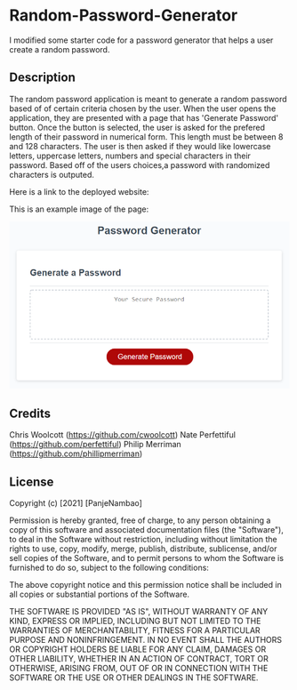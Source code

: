 # Random-Password-Generator
I modified some starter code for a password generator that helps a user create a random password.

## Description 
The random password application is meant to generate a random password based of of certain criteria chosen by the user.
When the user opens the application, they are presented with a page that has 'Generate Password' button.
Once the button is selected, the user is asked for the prefered length of their password in numerical form. This length must be between 8 and 128 characters.
The user is then asked if they would like lowercase letters, uppercase letters, numbers and special characters in their password.
Based off of the users choices,a password with randomized characters is outputed. 

Here is a link to the deployed website: 

This is an example image of the page: 

![picture](./Assets/03-javascript-homework-demo.png)


## Credits
Chris Woolcott (https://github.com/cwoolcott)
Nate Perfettiful (https://github.com/perfettiful)
Philip Merriman (https://github.com/phillipmerriman)
​
## License
​Copyright (c) [2021] [PanjeNambao]

Permission is hereby granted, free of charge, to any person obtaining a copy
of this software and associated documentation files (the "Software"), to deal
in the Software without restriction, including without limitation the rights
to use, copy, modify, merge, publish, distribute, sublicense, and/or sell
copies of the Software, and to permit persons to whom the Software is
furnished to do so, subject to the following conditions:

The above copyright notice and this permission notice shall be included in all
copies or substantial portions of the Software.

THE SOFTWARE IS PROVIDED "AS IS", WITHOUT WARRANTY OF ANY KIND, EXPRESS OR
IMPLIED, INCLUDING BUT NOT LIMITED TO THE WARRANTIES OF MERCHANTABILITY,
FITNESS FOR A PARTICULAR PURPOSE AND NONINFRINGEMENT. IN NO EVENT SHALL THE
AUTHORS OR COPYRIGHT HOLDERS BE LIABLE FOR ANY CLAIM, DAMAGES OR OTHER
LIABILITY, WHETHER IN AN ACTION OF CONTRACT, TORT OR OTHERWISE, ARISING FROM,
OUT OF OR IN CONNECTION WITH THE SOFTWARE OR THE USE OR OTHER DEALINGS IN THE
SOFTWARE.
